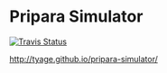# Pripara Simulator

[travis-image]: https://travis-ci.org/tyage/pripara-simulator.svg?branch=master
[travis-url]: https://travis-ci.org/tyage/pripara-simulator

[![Travis Status][travis-image]][travis-url]

http://tyage.github.io/pripara-simulator/
